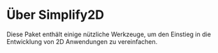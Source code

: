 # Über Simplify2D

Diese Paket enthält einige nützliche Werkzeuge, um den Einstieg in die Entwicklung von 2D Anwendungen zu vereinfachen.
